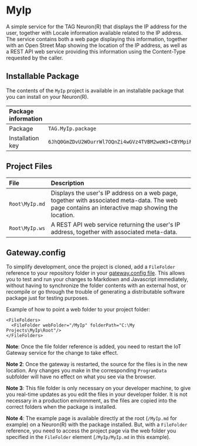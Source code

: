 MyIp
=======

A simple service for the TAG Neuron(R) that displays the IP address for the user, together with 
Locale information available related to the IP address. The service contains both a web page 
displaying this information, together with an Open Street Map showing the location of the IP 
address, as well as a REST API web service providing this information using the Content-Type 
requested by the caller.

Installable Package
----------------------

The contents of the `MyIp` project is available in an installable package that you can install on
your Neuron(R).

| Package information                                                                                                              ||
|:-----------------|:---------------------------------------------------------------------------------------------------------------|
| Package          | `TAG.MyIp.package`                                                                                             |
| Installation key | `6JhQ0GmZDvU2WOurrWl7OQnZi4wGVz4TVBM2weW3+CBYMpiFZoMSlNyuELpERcAx+xfo7Lcy3gyA74b47c1e8ff549ed7b1e5df9453592a2` |


Project Files
----------------

| File           | Description                                                                                                                                      |
|:---------------|:-------------------------------------------------------------------------------------------------------------------------------------------------|
| `Root\MyIp.md` | Displays the user's IP address on a web page, together with associated meta-data. The web page contains an interactive map showing the location. |
| `Root\MyIp.ws` | A REST API web service returning the user's IP address, together with associated meta-data.                                                      |

Gateway.config
-----------------

To simplify development, once the project is cloned, add a `FileFolder` reference
to your repository folder in your [gateway.config file](https://lab.tagroot.io/Documentation/IoTGateway/GatewayConfig.md). 
This allows you to test and run your changes to Markdown and Javascript immediately, 
without having to synchronize the folder contents with an external 
host, or recompile or go through the trouble of generating a distributable software 
package just for testing purposes.

Example of how to point a web folder to your project folder:

```
<FileFolders>
  <FileFolder webFolder="/MyIp" folderPath="C:\My Projects\MyIp\Root"/>
</FileFolders>
```

**Note**: Once the file folder reference is added, you need to restart the IoT Gateway service for 
the change to take effect.

**Note 2**:  Once the gateway is restarted, the source for the files is in the new location. Any 
changes you make in the corresponding `ProgramData` subfolder will have no effect on what you see 
via the browser.

**Note 3**: This file folder is only necessary on your developer machine, to give you real-time 
updates as you edit the files in your developer folder. It is not necessary in a production 
environment, as the files are copied into the correct folders when the package is installed.

**Note 4**: The example page is available directly at the root (`/MyIp.md` for example) on a 
Neuron(R) with the package installed. But, with a `FileFolder` reference, you need to access the
project page via the web folder you specified in the `FileFolder` element (`/MyIp/MyIp.md` in
this example).
